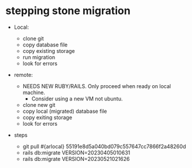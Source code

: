 # stepping stone migration

- Local:
  - clone git
  - copy database file
  - copy existing storage
  - run migration
  - look for errors

- remote:
  - NEEDS NEW RUBY/RAILS. Only proceed when ready on local machine.
    - Consider using a new VM not ubuntu.
  - clone new git
  - copy local (migrated) database file
  - copy exiting storage
  - look for errors


- steps
  - git pull #{arlocal} 55191e8d5a040bd079c557647cc7866f2a48260d
  - rails db:migrate VERSION=20230405010631
  - rails db:migrate VERSION=20230521021626
